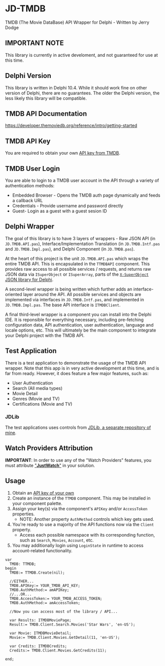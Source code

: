 # JD-TMDB

TMDB (The Movie DataBase) API Wrapper for Delphi - Written by Jerry Dodge 

## IMPORTANT NOTE

This library is currently in active develoment, and not guaranteed for use at this time. 

## Delphi Version

This library is written in Delphi 10.4. While it should work fine on other version of Delphi, there are no guarantees. The older the Delphi version, the less likely this library will be compatible.

## TMDB API Documentation

https://developer.themoviedb.org/reference/intro/getting-started

## TMDB API Key

You are required to obtain your own [API key from TMDB](https://www.themoviedb.org/settings/api). 

## TMDB User Login

You are able to login to a TMDB user account in the API through a variety of authentication methods:

- Embedded Browser - Opens the TMDB auth page dynamically and feeds a callback URL
- Credentials - Provide username and password directly
- Guest- Login as a guest with a guest sesion ID

## Delphi Wrapper

The goal of this library is to have 3 layers of wrappers - Raw JSON API (in `JD.TMDB.API.pas`), Interface/Implementation Translation (in `JD.TMDB.Intf.pas` and `JD.TMDB.Impl.pas`), and Delphi Component (in `JD.TMDB.pas`).

At the heart of this project is the unit `JD.TMDB.API.pas` which wraps the entire TMDB API. This is encapsulated in the `TTMDBAPI` component. This provides raw access to all possible services / requests, and returns raw JSON data via `ISuperObject` or `ISuperArray`, parts of the [`X-SuperObject` JSON library for Delphi](https://github.com/onryldz/x-superobject). 

A second-level wrapper is being written which further adds an interface-oriented layer around the API. All possible services and objects are implemented via interfaces in `JD.TMDB.Intf.pas`, and implemented in `JD.TMDB.Impl.pas`. The base API interface is `ITMDBClient`.

A final third-level wrapper is a component you can install into the Delphi IDE. It is reponsible for everything necessary, including pre-fetching configuration data, API authentication, user authentication, language and locale options, etc.  This will ultimately be the main component to integrate your Delphi project with the TMDB API. 

## Test Application

There is a test application to demonstrate the usage of the TMDB API wrapper. Note that this app is in very active development at this time, and is far from ready. However, it does feature a few major features, such as:

- User Authentication
- Search (All media types)
- Movie Detail
- Genres (Movie and TV)
- Certifications (Movie and TV)

### JDLib

The test applications uses controls from [JDLib, a separate repository of mine](https://github.com/djjd47130/JDLib).

## Watch Providers Attribution

**IMPORTANT**: In order to use any of the "Watch Providers" features, you must attribute ["**JustWatch**"](https://www.justwatch.com/) in your solution.

## Usage

1. Obtain an [API key of your own](https://www.themoviedb.org/settings/api)
2. Create an instance of the `TTMDB` component. This may be installed in your component palette.
3. Assign your key(s) via the component's `APIKey` and/or `AccessToken` properties.
   - NOTE: Another property `AuthMethod` controls which key gets used.
4. You're ready to use a majority of the API functions now via the `Client` property.
   - Access each possible namespace with its corresponding function, such as `Search`, `Movies`, `Account`, etc.
6. You may additionally login using `LoginState` in runtime to access account-related functionality.

```
var
  TMDB: TTMDB;
begin
  TMDB:= TTMDB.Create(nil);

  //EITHER...
  TMDB.APIKey:= YOUR_TMDB_API_KEY;
  TMDB.AuthMethod:= amAPIKey;
  //...OR...
  TMDB.AccessToken:= YOUR_TMDB_ACCESS_TOKEN;
  TMDB.AuthMethod:= amAccessToken;

  //Now you can access most of the library / API...

  var Results: ITMDBMoviePage;
  Result:= TMDB.Client.Search.Movies('Star Wars', 'en-US');

  var Movie: ITMDBMovieDetail;
  Movie:= TMDB.Client.Movies.GetDetail(11, 'en-US');

  var Credits: ITMDBCredits;
  Credits:= TMDB.Client.Movies.GetCredits(11);

end;
```


